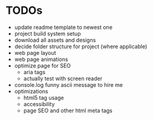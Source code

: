 # TODOs
- update readme template to newest one
- project build system setup
- download all assets and designs
- decide folder structure for project (where applicable)
- web page layout
- web page animations
- optimize page for SEO
    - aria tags
    - actually test with screen reader
- console.log funny ascii message to hire me
- optimizations
  - html5 tag usage
  - accessibility
  - page SEO and other html meta tags
    